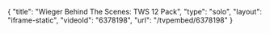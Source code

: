 {
    "title": "Wieger Behind The Scenes: TWS 12 Pack",
    "type": "solo",
    "layout": "iframe-static",
    "videoId": "6378198",
    "url": "\/tvpembed\/6378198"
}